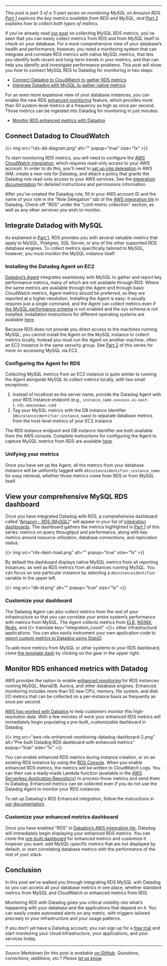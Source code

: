 ---

*This post is part 3 of a 3-part series on monitoring MySQL on Amazon RDS. [Part 1](/blog/monitoring-rds-mysql-performance-metrics) explores the key metrics available from RDS and MySQL, and [Part 2](/blog/how-to-collect-rds-mysql-metrics) explains how to collect both types of metrics.*

If you’ve already read [our post](/blog/how-to-collect-rds-mysql-metrics) on collecting MySQL RDS metrics, you’ve seen that you can easily collect metrics from RDS and from MySQL itself to check on your database. For a more comprehensive view of your database’s health and performance, however, you need a monitoring system that can integrate and correlate RDS metrics with native MySQL metrics, that lets you identify both recent and long-term trends in your metrics, and that can help you identify and investigate performance problems. This post will show you how to connect MySQL RDS to Datadog for monitoring in two steps:



-   [Connect Datadog to CloudWatch to gather RDS metrics](#connect-datadog-to-cloudwatch)
-   [Integrate Datadog with MySQL to gather native metrics](#integrate-datadog-with-mysql)



For an even more expansive view of your database instances, you can enable the new RDS [enhanced monitoring](https://aws.amazon.com/blogs/aws/new-enhanced-monitoring-for-amazon-rds-mysql-5-6-mariadb-and-aurora/) feature, which provides more than 50 system-level metrics at a frequency as high as once per second. Those metrics can be ingested into Datadog for monitoring in just minutes:



-   [Monitor RDS enhanced metrics with Datadog](#monitor-rds-enhanced-metrics-with-datadog)



Connect Datadog to CloudWatch
-----------------------------


{{< img src="rds-dd-diagram.png" alt="" popup="true" size="1x" >}}

To start monitoring RDS metrics, you will need to configure the [AWS CloudWatch integration](http://docs.datadoghq.com/integrations/aws/), which requires read-only access to your AWS account. In order to do this, you'll need to [set up role delegation](https://docs.aws.amazon.com/IAM/latest/UserGuide/best-practices.html#delegate-using-roles) in AWS IAM, create a new role for Datadog, and attach a policy that grants the Datadog role read-only access to your AWS services. See the [integration documentation](https://docs.datadoghq.com/integrations/amazon_web_services/#setup) for detailed instructions and permissions information. 

After you've created the Datadog role, fill in your AWS account ID and the name of your role in the "Role Delegation" tab of the [AWS integration tile](https://app.datadoghq.com/account/settings#integrations/amazon_web_services) in Datadog. Check off "RDS" under the "Limit metric collection" section, as well as any other services you wish to monitor. 

Integrate Datadog with MySQL
----------------------------


As explained in [Part 1](/blog/monitoring-rds-mysql-performance-metrics), RDS provides you with several valuable metrics that apply to MySQL, Postgres, SQL Server, or any of the other supported RDS database engines. To collect metrics specifically tailored to MySQL, however, you must monitor the MySQL instance itself.

### Installing the Datadog Agent on EC2


[Datadog’s Agent](https://github.com/DataDog/dd-agent) integrates seamlessly with MySQL to gather and report key performance metrics, many of which are not available through RDS. Where the same metrics are available through the Agent and through basic CloudWatch metrics, Agent metrics should be preferred, as they are reported at a higher resolution. Installing the Agent is easy: it usually requires just a single command, and the Agent can collect metrics even if [the MySQL performance schema](/blog/how-to-collect-rds-mysql-metrics#querying-the-performance-schema-and-sys-schema) is not enabled and the sys schema is not installed. Installation instructions for different operating systems are available [here](https://app.datadoghq.com/account/settings#agent).

Because RDS does not provide you direct access to the machines running MySQL, you cannot install the Agent on the MySQL instance to collect metrics locally. Instead you must run the Agent on another machine, often an EC2 instance in the same security group. See [Part 2](/blog/how-to-collect-rds-mysql-metrics#connecting-to-your-rds-instance) of this series for more on accessing MySQL via EC2.

### Configuring the Agent for RDS


Collecting MySQL metrics from an EC2 instance is quite similar to running the Agent alongside MySQL to collect metrics locally, with two small exceptions:

1. Instead of localhost as the server name, provide the Datadog Agent with your RDS instance endpoint (e.g., `instance_name.xxxxxxx.us-east-1.rds.amazonaws.com`)
2. Tag your MySQL metrics with the DB instance identifier (`dbinstanceidentifier:instance_name`) to separate database metrics from the host-level metrics of your EC2 instance

The RDS instance endpoint and DB instance identifier are both available from the AWS console. Complete instructions for configuring the Agent to capture MySQL metrics from RDS are available [here](https://docs.datadoghq.com/integrations/awsrds/).

### Unifying your metrics


Once you have set up the Agent, all the metrics from your database instance will be uniformly tagged with `dbinstanceidentifier:instance_name` for easy retrieval, whether those metrics come from RDS or from MySQL itself.

View your comprehensive MySQL RDS dashboard
-------------------------------------------


Once you have integrated Datadog with RDS, a comprehensive dashboard called “[Amazon - RDS (MySQL)](https://app.datadoghq.com/screen/integration/aws_rds_mysql)” will appear in your list of [integration dashboards](https://app.datadoghq.com/dash/list). The dashboard gathers the metrics highlighted in [Part 1](/blog/monitoring-rds-mysql-performance-metrics) of this series: metrics on query throughput and performance, along with key metrics around resource utilization, database connections, and replication status.

{{< img src="rds-dash-load.png" alt="" popup="true" size="1x" >}}

By default the dashboard displays native MySQL metrics from all reporting instances, as well as RDS metrics from all instances running MySQL. You can focus on one particular instance by selecting a `dbinstanceidentifier` variable in the upper left.

{{< img src="db-id.png" alt="" popup="true" size="1x" >}}

### Customize your dashboard


The Datadog Agent can also collect metrics from the rest of your infrastructure so that you can correlate your entire system’s performance with metrics from MySQL. The Agent collects metrics from [ELB](/blog/top-elb-health-and-performance-metrics/), [NGINX](/blog/how-to-monitor-nginx/), [Redis](/blog/how-to-monitor-redis-performance-metrics/), and {{< translate key="integration_count" >}}+ other infrastructural applications. You can also easily instrument your own application code to [report custom metrics to Datadog using StatsD](/blog/statsd/).

To add more metrics from MySQL or other systems to your RDS dashboard, clone [the template dash](https://app.datadoghq.com/screen/integration/aws_rds_mysql) by clicking on the gear in the upper right.

Monitor RDS enhanced metrics with Datadog
-----------------------------------------


AWS provides the option to enable [enhanced monitoring](https://docs.aws.amazon.com/AmazonRDS/latest/UserGuide/USER_Monitoring.OS.html) for RDS instances running MySQL, MariaDB, Aurora, and other database engines. Enhanced monitoring includes more than 50 new CPU, memory, file system, and disk I/O metrics that can be collected on a per-instance basis as frequently as once per second.

[AWS has worked with Datadog](https://aws.amazon.com/blogs/aws/using-enhanced-rds-monitoring-with-datadog/) to help customers monitor this high-resolution data. With a few minutes of work your enhanced RDS metrics will immediately begin populating a pre-built, customizable dashboard in Datadog.

{{< img src="aws-rds-enhanced-monitoring-datadog-dashboard-2.png" alt="Pre-built Datadog RDS dashboard with enhanced metrics" popup="true" size="1x" >}}

You can enable enhanced RDS metrics during instance creation, or on an existing RDS instance by using the [RDS Console](https://console.aws.amazon.com/rds/home). When you enable enhanced RDS metrics, the metrics will be written to CloudWatch Logs. You can then use a ready-made Lambda function (available in the [AWS Serverless Application Repository](/blog/datadog-in-aws-serverless/)) to process those metrics and send them to Datadog. Enhanced metrics can be collected even if you do not use the Datadog Agent to monitor your RDS instances.

To set up Datadog's RDS Enhanced integration, follow the instructions in [our documentation](https://docs.datadoghq.com/integrations/amazon_rds/#enhanced-rds-integration).

### Customize your enhanced metrics dashboard


Once you have enabled “RDS” in [Datadog’s AWS integration tile](https://app.datadoghq.com/account/settings#integrations/amazon_web_services), Datadog will immediately begin displaying your enhanced RDS metrics. You can clone the [pre-built dashboard](https://app.datadoghq.com/dash/integration/aws_rds_enhanced_metrics) for enhanced metrics and customize it however you want: add MySQL-specific metrics that are not displayed by default, or start correlating database metrics with the performance of the rest of your stack.

Conclusion
----------


In this post we’ve walked you through integrating RDS MySQL with Datadog so you can access all your database metrics in one place, whether standard metrics from MySQL and CloudWatch or enhanced metrics from RDS.

Monitoring RDS with Datadog gives you critical visibility into what’s happening with your database and the applications that depend on it. You can easily create automated alerts on any metric, with triggers tailored precisely to your infrastructure and your usage patterns.

If you don’t yet have a Datadog account, you can sign up for a <a href="#" class="sign-up-trigger">free trial</a> and start monitoring your cloud infrastructure, your applications, and your services today.

------------------------------------------------------------------------


*Source Markdown for this post is available [on GitHub](https://github.com/DataDog/the-monitor/blob/master/rds-mysql/monitor_rds_mysql_using_datadog.md). Questions, corrections, additions, etc.? Please [let us know](https://github.com/DataDog/the-monitor/issues).*
